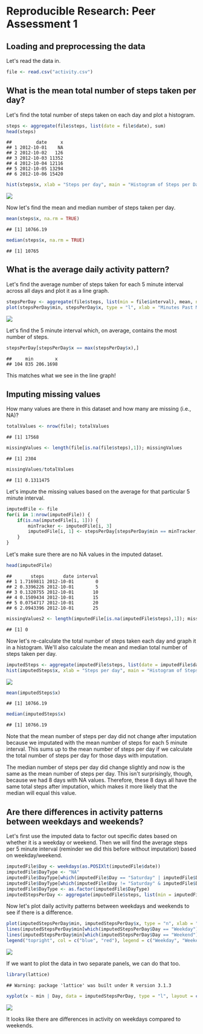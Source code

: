 # Reproducible Research: Peer Assessment 1


## Loading and preprocessing the data

Let's read the data in.

```r
file <- read.csv("activity.csv")
```

## What is the mean total number of steps taken per day?

Let's find the total number of steps taken on each day and plot a histogram.

```r
steps <- aggregate(file$steps, list(date = file$date), sum)
head(steps)
```

```
##         date     x
## 1 2012-10-01    NA
## 2 2012-10-02   126
## 3 2012-10-03 11352
## 4 2012-10-04 12116
## 5 2012-10-05 13294
## 6 2012-10-06 15420
```

```r
hist(steps$x, xlab = "Steps per day", main = "Histogram of Steps per Day")
```

![](PA1_template_files/figure-html/unnamed-chunk-2-1.png) 

Now let's find the mean and median number of steps taken per day.

```r
mean(steps$x, na.rm = TRUE)
```

```
## [1] 10766.19
```

```r
median(steps$x, na.rm = TRUE)
```

```
## [1] 10765
```

## What is the average daily activity pattern?

Let's find the average number of steps taken for each 5 minute interval across all days and plot it as a line graph.

```r
stepsPerDay <- aggregate(file$steps, list(min = file$interval), mean, na.rm = TRUE)
plot(stepsPerDay$min, stepsPerDay$x, type = "l", xlab = "Minutes Past Midnight", ylab = "Steps", main = "Average Steps Throughout the Day")
```

![](PA1_template_files/figure-html/unnamed-chunk-4-1.png) 

Let's find the 5 minute interval which, on average, contains the most number of steps. 

```r
stepsPerDay[stepsPerDay$x == max(stepsPerDay$x),]
```

```
##     min        x
## 104 835 206.1698
```
This matches what we see in the line graph!

## Imputing missing values

How many values are there in this dataset and how many are missing (i.e., NA)?

```r
totalValues <- nrow(file); totalValues
```

```
## [1] 17568
```

```r
missingValues <- length(file[is.na(file$steps),1]); missingValues
```

```
## [1] 2304
```

```r
missingValues/totalValues
```

```
## [1] 0.1311475
```
 
Let's impute the missing values based on the average for that particular 5 minute interval.

```r
imputedFile <- file
for(i in 1:nrow(imputedFile)) {
    if(is.na(imputedFile[i, 1])) {
        minTracker <- imputedFile[i, 3]
        imputedFile[i, 1] <- stepsPerDay[stepsPerDay$min == minTracker, 2]
    }
}
```

Let's make sure there are no NA values in the imputed dataset.

```r
head(imputedFile)
```

```
##       steps       date interval
## 1 1.7169811 2012-10-01        0
## 2 0.3396226 2012-10-01        5
## 3 0.1320755 2012-10-01       10
## 4 0.1509434 2012-10-01       15
## 5 0.0754717 2012-10-01       20
## 6 2.0943396 2012-10-01       25
```

```r
missingValues2 <- length(imputedFile[is.na(imputedFile$steps),1]); missingValues2
```

```
## [1] 0
```

Now let's re-calculate the total number of steps taken each day and graph it in a histogram. We'll also calculate the mean and median total number of steps taken per day.

```r
imputedSteps <- aggregate(imputedFile$steps, list(date = imputedFile$date), sum)
hist(imputedSteps$x, xlab = "Steps per day", main = "Histogram of Steps per Day (with Imputation)")
```

![](PA1_template_files/figure-html/unnamed-chunk-9-1.png) 

```r
mean(imputedSteps$x)
```

```
## [1] 10766.19
```

```r
median(imputedSteps$x)
```

```
## [1] 10766.19
```

Note that the mean number of steps per day did not change after imputation because we imputated with the mean number of steps for each 5 minute interval. This sums up to the mean number of steps per day if we calculate the total number of steps per day for those days with imputation.

The median number of steps per day did change slightly and now is the same as the mean number of steps per day. This isn't surprisingly, though, because we had 8 days with NA values. Therefore, these 8 days all have the same total steps after imputation, which makes it more likely that the median will equal this value.

## Are there differences in activity patterns between weekdays and weekends?

Let's first use the imputed data to factor out specific dates based on whether it is a weekday or weekend. Then we will find the average steps per 5 minute interval (reminder we did this before without imputation) based on weekday/weekend.


```r
imputedFile$Day <- weekdays(as.POSIXlt(imputedFile$date))
imputedFile$DayType <- "NA"
imputedFile$DayType[which(imputedFile$Day == "Saturday" | imputedFile$Day == "Sunday")] = "Weekend"
imputedFile$DayType[which(imputedFile$Day != "Saturday" & imputedFile$Day != "Sunday")] = "Weekday"
imputedFile$DayType <- as.factor(imputedFile$DayType)
imputedStepsPerDay <- aggregate(imputedFile$steps, list(min = imputedFile$interval, Day = imputedFile$DayType), mean)
```

Now let's plot daily activity patterns between weekdays and weekends to see if there is a difference.

```r
plot(imputedStepsPerDay$min, imputedStepsPerDay$x, type = "n", xlab = "Minutes Past Midnight", ylab = "Steps", main = "Average Steps Throughout the Day")
lines(imputedStepsPerDay$min[which(imputedStepsPerDay$Day == "Weekday")], imputedStepsPerDay$x[which(imputedStepsPerDay$Day == "Weekday")], col = "blue")
lines(imputedStepsPerDay$min[which(imputedStepsPerDay$Day == "Weekend")], imputedStepsPerDay$x[which(imputedStepsPerDay$Day == "Weekend")], col = "red")
legend("topright", col = c("blue", "red"), legend = c("Weekday", "Weekend"), lty = c(1,1))
```

![](PA1_template_files/figure-html/unnamed-chunk-11-1.png) 

If we want to plot the data in two separate panels, we can do that too.

```r
library(lattice)
```

```
## Warning: package 'lattice' was built under R version 3.1.3
```

```r
xyplot(x ~ min | Day, data = imputedStepsPerDay, type = "l", layout = c(1,2), xlab = "Minutes Past Midnight", ylab = "Steps", main = "Average Steps Throughout the Day")
```

![](PA1_template_files/figure-html/unnamed-chunk-12-1.png) 

It looks like there are differences in activity on weekdays compared to weekends.
